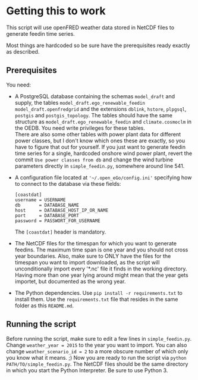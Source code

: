 # Getting this to work

This script will use openFRED weather data stored in NetCDF files to
generate feedin time series.

Most things are hardcoded so be sure have the prerequisites ready
exactly as described.

## Prerequisites

You need:

  * A PostgreSQL database containing the schemas `model_draft` and
    supply, the tables `model_draft.ego_renewable_feedin`
    `model_draft.openfredgrid` and the extensions `dblink`, `hstore`,
    `plpgsql`, `postgis` and `postgis_topology`. The tables should have
    the same structure as `model_draft.ego_renewable_feedin` and
    `climate.cosmoclm` in the OEDB. You need write privileges for these
    tables.  
    There are also some other tables with power plant data for different
    power classes, but I don't know which ones these are exactly, so you
    have to figure that out for yourself. If you just want to generate
    feedin time series for a single, hardcoded onshore wind power plant,
    revert the commit `Use power classes from db` and change the wind
    turbine parameters directly in `simple_feedin.py`, somewhere around
    line 541.

  * A configuration file located at `'~/.open_eGo/config.ini'`
    specifying how to connect to the database via these fields:

    ```
    [coastdat]
    username = USERNAME
    db       = DATABASE_NAME
    host     = DATABASE_HOST_IP_OR_NAME
    port     = DATABASE_PORT
    password = PASSWORT_FOR_USERNAME
    ```

    The `[coastdat]` header is mandatory.

  * The NetCDF files for the timespan for which you want to generate
    feedins. The maximum time span is one year and you should not cross
    year boundaries. Also, make sure to ONLY have the files for the
    timespan you want to import downloaded, as the script will
    unconditionally import every '*.nc' file it finds in the working
    directory. Having more than one year lying around might mean that
    the year gets importet, but documented as the wrong year.

  * The Python dependencies. Use `pip install -r requirements.txt` to
    install them. Use the `requirements.txt` file that resides in the
    same folder as this `README.md`.


## Running the script

Before running the script, make sure to edit a few lines in
`simple_feedin.py`. Change `weather_year = 2015` to the year you want to
import. You can also change `weather_scenario_id = 2` to a more obscure
number of which only you know what it means. ;) Now you are ready to
run the script via `python PATH/TO/simple_feedin.py`. The NetCDF files
should be the same directory in which you start the Python
Interpreter. Be sure to use Python 3.

